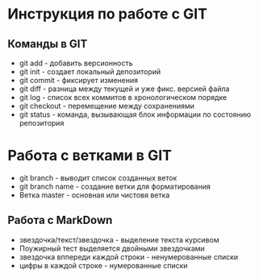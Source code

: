 # Инструкция по работе с GIT

## Команды в GIT

* git add - добавить версионность
* git init - создает локальный депозиторий
* git commit - фиксирует изменения 
* git diff - разница между текущей и уже фикс. версией файла 
* git log - список всех коммитов в хронологическом порядке
* git checkout - перемещение между сохранениями 
* git status - команда, вызывающая блок информации по состоянию репозитория


# Работа с ветками в GIT

* git branch - выводит список созданных веток
* git branch name - создание ветки для форматирования
* Ветка master - основная или чистовя ветка 

## Работа с MarkDown
*  звездочка/текст/звездочка - выделение текста курсивом
* Поужирный тест выделяется двойными звездочками
* звездочка вппереди каждой строки - ненумерованные списки 
* цифры в каждой строке - нумерованные списки 
 
